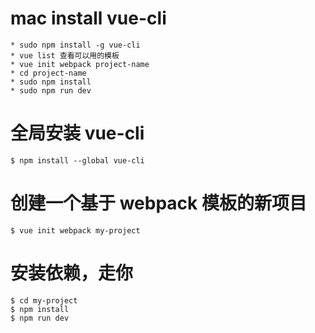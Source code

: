# mac install vue-cli

	* sudo npm install -g vue-cli
	* vue list 查看可以用的模板
	* vue init webpack project-name
	* cd project-name
	* sudo npm install
	* sudo npm run dev

# 全局安装 vue-cli

	$ npm install --global vue-cli

# 创建一个基于 webpack 模板的新项目
	
	$ vue init webpack my-project

# 安装依赖，走你
	
	$ cd my-project
	$ npm install
	$ npm run dev